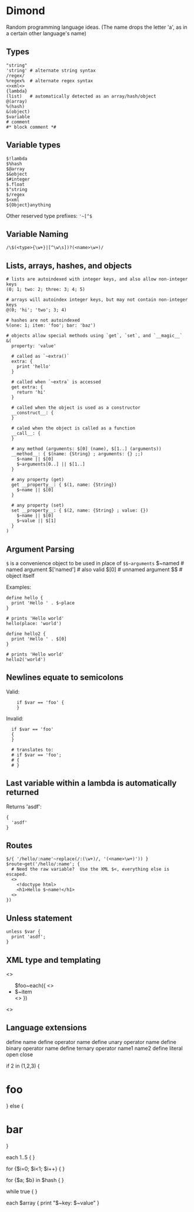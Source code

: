 Dimond
======
Random programming language ideas. (The name drops the letter 'a', as in a certain
other language's name)


Types
-----
```
"string"
'string' # alternate string syntax
/regex/
%regex%  # alternate regex syntax
<>xml<>
{lambda}
(list)   # automatically detected as an array/hash/object
@(array)
%(hash)
&(object)
$variable
# comment
#* block comment *#
```


Variable types
--------------
```
$!lambda
$%hash
$@array
$&object
$#integer
$.float
$"string
$/regex
$<xml
${Object}anything
```

Other reserved type prefixes: `'~[^$`


Variable Naming
---------------
`/\$(<type>{\w+}|[^\w\s])?(<name>\w+)/`


Lists, arrays, hashes, and objects
----------------------------------
```dimond
# lists are autoindexed with integer keys, and also allow non-integer keys
(0; 1; two: 2; three: 3; 4; 5)

# arrays will autoindex integer keys, but may not contain non-integer keys
@(0; 'hi'; 'two'; 3; 4)

# hashes are not autoindexed
%(one: 1; item: 'foo'; bar: 'baz')

# objects allow special methods using `get`, `set`, and `__magic__`
&(
  property: 'value'

  # called as `~extra()`
  extra: {
    print 'hello'
  }

  # called when `~extra` is accessed
  get extra: {
    return 'hi'
  }

  # called when the object is used as a constructor
  __construct__: {
  }

  # caled when the object is called as a function
  __call__: {
  }

  # any method (arguments: $[0] (name), $[1..] (arguments))
  __method__: { $(name: {String} ; arguments: {} ;;)
    $~name || $[0]
    $~arguments[0..] || $[1..]
  }

  # any property (get)
  get __property__: { $(1, name: {String})
    $~name || $[0]
  }

  # any property (set)
  set __property__: { $(2, name: {String} ; value: {})
    $~name || $[0]
    $~value || $[1]
  }
)
```


Argument Parsing
----------------
`$` is a convenience object to be used in place of `$$~arguments`
$~named    # named argument
$['named'] # also valid
$[0]       # unnamed argument
$$         # object itself

Examples:
```dimond
define hello {
  print 'Hello ' . $~place
}

# prints 'Hello world'
hello(place: 'world')

define hello2 {
  print 'Hello ' . $[0]
}

# prints 'Hello world'
hello2('world')
```


Newlines equate to semicolons
-----------------------------
Valid:

```dimond
    if $var == 'foo' {
    }
```

Invalid:

```dimond
  if $var == 'foo'
  {
  }

  # translates to:
  # if $var == 'foo';
  # {
  # }
```


Last variable within a lambda is automatically returned
-------------------------------------------------------
Returns 'asdf':

```dimond
{
  'asdf'
}
```


Routes
------

```dimond
$/{ '/hello/:name'~replace(/:(\w+)/, '(<name>\w+)')) }
$route~get('/hello/:name'; {
  # Need the raw variable?  Use the XML $<, everything else is escaped.
  <>
    <!doctype html>
    <h1>Hello $~name!</h1>
  <>
})
```


Unless statement
-----------------
```dimond
unless $var {
  print 'asdf';
}
```


XML type and templating
-----------------------
<>
  <ul>
    $foo~each({
      <><li>$~item</li><>
    })
  </ul>
<>

Language extensions
-------------------
define name
define operator name
define unary operator name
define binary operator name
define ternary operator name1 name2
define literal open close


if 2 in (1,2,3) {
  # foo
} else {
  # bar
}

each 1..5 {
}

for {$i=0; $i<1; $i++} {
}

for {$a; $b} in $hash {
}

while true {
}

each $array {
  print "$~key: $~value"
}
